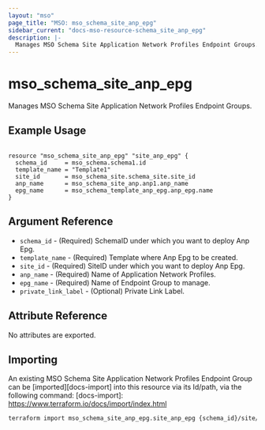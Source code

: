 ```yaml
---
layout: "mso"
page_title: "MSO: mso_schema_site_anp_epg"
sidebar_current: "docs-mso-resource-schema_site_anp_epg"
description: |-
  Manages MSO Schema Site Application Network Profiles Endpoint Groups.
---
```


# mso_schema_site_anp_epg #

Manages MSO Schema Site Application Network Profiles Endpoint Groups.

## Example Usage ##

```hcl

resource "mso_schema_site_anp_epg" "site_anp_epg" {
  schema_id     = mso_schema.schema1.id
  template_name = "Template1"
  site_id       = mso_schema_site.schema_site.site_id
  anp_name      = mso_schema_site_anp.anp1.anp_name
  epg_name      = mso_schema_template_anp_epg.anp_epg.name
}

```

## Argument Reference ##

* `schema_id` - (Required) SchemaID under which you want to deploy Anp Epg.
* `template_name` - (Required) Template where Anp Epg to be created.
* `site_id` - (Required) SiteID under which you want to deploy Anp Epg.
* `anp_name` - (Required) Name of Application Network Profiles.
* `epg_name` - (Required) Name of Endpoint Group to manage.
* `private_link_label` - (Optional) Private Link Label.

## Attribute Reference ##

No attributes are exported.

## Importing ##

An existing MSO Schema Site Application Network Profiles Endpoint Group can be [imported][docs-import] into this resource via its Id/path, via the following command: [docs-import]: <https://www.terraform.io/docs/import/index.html>

```bash
terraform import mso_schema_site_anp_epg.site_anp_epg {schema_id}/site/{site_id}/template/{template_name}/anp/{anp_name}/epg/{epg_name}
```
